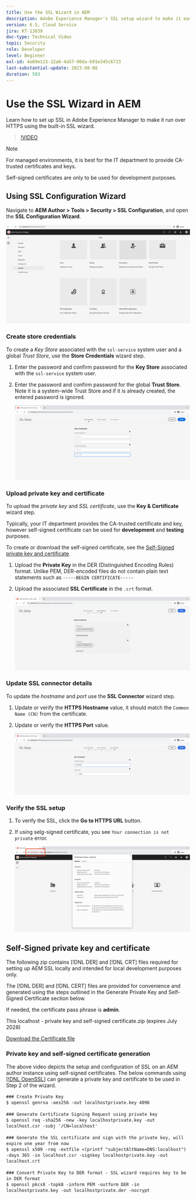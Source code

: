 ```yaml
---
title: Use the SSL Wizard in AEM
description: Adobe Experience Manager's SSL setup wizard to make it easier to set up an AEM instance to run over HTTPS.
version: 6.5, Cloud Service
jira: KT-13839
doc-type: Technical Video
topic: Security
role: Developer
level: Beginner
exl-id: 4e69e115-12a6-4a57-90da-b91e345c6723
last-substantial-update: 2023-08-08
duration: 593
---
```

# Use the SSL Wizard in AEM

Learn how to set up SSL in Adobe Experience Manager to make it run over HTTPS using the built-in SSL wizard.

>[!VIDEO](https://video.tv.adobe.com/v/17993?quality=12&learn=on)


>[!NOTE]
>
>For managed environments, it is best for the IT department to provide CA-trusted certificates and keys.
>
>Self-signed certificates are only to be used for development purposes.

## Using SSL Configuration Wizard 

Navigate to __AEM Author > Tools > Security > SSL Configuration__, and open the __SSL Configuration Wizard__.

![SSL Configuration Wizard](assets/use-the-ssl-wizard/ssl-config-wizard.png)

### Create store credentials

To create a _Key Store_ associated with the `ssl-service` system user and a global _Trust Store_, use the __Store Credentials__ wizard step.

1. Enter the password and confirm password for the __Key Store__ associated with the `ssl-service` system user.
1. Enter the password and confirm password for the global __Trust Store__. Note it is a system-wide Trust Store and if it is already created, the entered password is ignored.

    ![SSL Setup - Store Credentials](assets/use-the-ssl-wizard/store-credentials.png)

### Upload private key and certificate

To upload the _private key_ and _SSL certificate_, use the __Key & Certificate__ wizard step. 

Typically, your IT department provides the CA-trusted certificate and key, however self-signed certificate can be used for __development__ and __testing__ purposes. 

To create or download the self-signed certificate, see the [Self-Signed private key and certificate](#self-signed-private-key-and-certificate).

1. Upload the __Private Key__ in the DER (Distinguished Encoding Rules) format. Unlike PEM, DER-encoded files do not contain plain text statements such as `-----BEGIN CERTIFICATE-----`
1. Upload the associated __SSL Certificate__ in the `.crt` format.

    ![SSL Setup - Private Key and Certificate](assets/use-the-ssl-wizard/privatekey-and-certificate.png)

### Update SSL connector details

To update the _hostname_ and _port_ use the __SSL Connector__ wizard step.

1. Update or verify the __HTTPS Hostname__ value, it should match the `Common Name (CN)` from the certificate.
1. Update or verify the __HTTPS Port__ value.

    ![SSL Setup - SSL Connector details](assets/use-the-ssl-wizard/ssl-connector-details.png)

### Verify the SSL setup

1. To verify the SSL, click the __Go to HTTPS URL__ button.
1. If using selg-signed certificate, you see `Your connection is not private` error.

    ![SSL Setup - Verify AEM over HTTPS](assets/use-the-ssl-wizard/verify-aem-over-ssl.png)

## Self-Signed private key and certificate

The following zip contains [!DNL DER] and [!DNL CRT] files required for setting up AEM SSL locally and intended for local development purposes only.

The [!DNL DER] and [!DNL CERT] files are provided for convenience and generated using the steps outlined in the Generate Private Key and Self-Signed Certificate section below.

If needed, the certificate pass phrase is **admin**.

This localhost - private key and self-signed certificate.zip (expires July 2028)

[Download the Certificate file](assets/use-the-ssl-wizard/certificate.zip)

### Private key and self-signed certificate generation

The above video depicts the setup and configuration of SSL on an AEM author instance using self-signed certificates. The below commands using [[!DNL OpenSSL]](https://www.openssl.org/) can generate a private key and certificate to be used in Step 2 of the wizard.

```shell
### Create Private Key
$ openssl genrsa -aes256 -out localhostprivate.key 4096

### Generate Certificate Signing Request using private key
$ openssl req -sha256 -new -key localhostprivate.key -out localhost.csr -subj '/CN=localhost'

### Generate the SSL certificate and sign with the private key, will expire one year from now
$ openssl x509 -req -extfile <(printf "subjectAltName=DNS:localhost") -days 365 -in localhost.csr -signkey localhostprivate.key -out localhost.crt

### Convert Private Key to DER format - SSL wizard requires key to be in DER format
$ openssl pkcs8 -topk8 -inform PEM -outform DER -in localhostprivate.key -out localhostprivate.der -nocrypt

```
